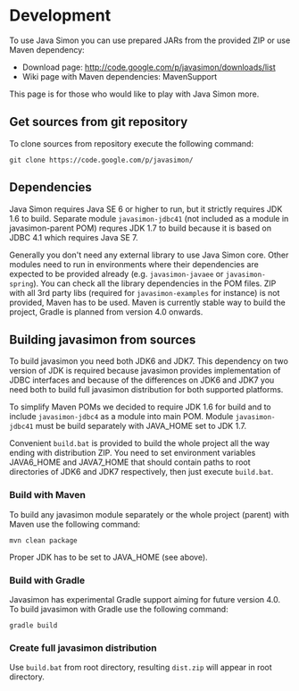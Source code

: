 # Development #

To use Java Simon you can use prepared JARs from the provided ZIP or use Maven dependency:
  * Download page: http://code.google.com/p/javasimon/downloads/list
  * Wiki page with Maven dependencies: MavenSupport

This page is for those who would like to play with Java Simon more.

## Get sources from git repository ##

To clone sources from repository execute the following command:
```
git clone https://code.google.com/p/javasimon/ 
```


## Dependencies ##

Java Simon requires Java SE 6 or higher to run, but it strictly requires JDK 1.6 to build. Separate module `javasimon-jdbc41` (not included as a module in javasimon-parent POM) requres JDK 1.7 to build because it is based on JDBC 4.1 which requires Java SE 7.

Generally you don't need any external library to use Java Simon core. Other modules need to run in environments where their dependencies are expected to be provided already (e.g. `javasimon-javaee` or `javasimon-spring`). You can check all the library dependencies in the POM files. ZIP with all 3rd party libs (required for `javasimon-examples` for instance) is not provided, Maven has to be used. Maven is currently stable way to build the project, Gradle is planned from version 4.0 onwards.


## Building javasimon from sources ##

To build javasimon you need both JDK6 and JDK7. This dependency on two version of JDK is required because javasimon provides implementation of JDBC interfaces and because of the differences on JDK6 and JDK7 you need both to build full javasimon distribution for both supported platforms.

To simplify Maven POMs we decided to require JDK 1.6 for build and to include `javasimon-jdbc4` as a module into main POM. Module `javasimon-jdbc41` must be build separately with JAVA\_HOME set to JDK 1.7.

Convenient `build.bat` is provided to build the whole project all the way ending with distribution ZIP. You need to set environment variables JAVA6\_HOME and JAVA7\_HOME that should contain paths to root directories of JDK6 and JDK7 respectively, then just execute `build.bat`.


### Build with Maven ###

To build any javasimon module separately or the whole project (parent) with Maven use the following command:
```
mvn clean package
```

Proper JDK has to be set to JAVA\_HOME (see above).


### Build with Gradle ###

Javasimon has experimental Gradle support aiming for future version 4.0. To build javasimon with Gradle use the following command:
```
gradle build
```


### Create full javasimon distribution ###

Use `build.bat` from root directory, resulting `dist.zip` will appear in root directory.